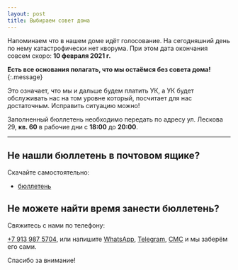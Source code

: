 ```yaml
---
layout: post
title: Выбираем совет дома
---
```


Напоминаем что в нашем доме идёт голосование. На сегодняшний день по нему катастрофически нет кворума. При этом дата окончания совсем скоро: **10 февраля 2021 г.**

**Eсть все основания полагать, что мы остаёмся без совета дома!**
{:.message}

Это означает, что мы и дальше будем платить УК, а УК будет обслуживать нас на том уровне который, посчитает для нас достаточным. Исправить ситуацию можно!

Заполненный бюллетень необходимо передать по адресу ул. Лескова 29, **кв. 60** в рабочие дни с **18:00** до **20:00**.

-----

## Не нашли бюллетень в почтовом ящике?

Скачайте самостоятельно:
* [бюллетень](http://bit.ly/3qdbvok)

## Не можете найти время занести бюллетень?

Свяжитесь с нами по телефону:

[+7 913 987 5704](tel:+79139875704), или напишите [WhatsApp](https://wa.me/79139875704), [Telegram](https://t.me/LidaSkr), [СМС](sms:+79139875704) и мы заберём его сами.


Спасибо за внимание!
